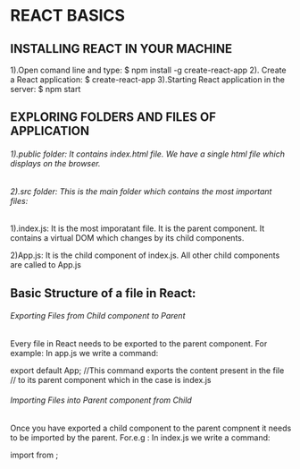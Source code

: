 # REACT BASICS

## INSTALLING REACT IN YOUR MACHINE

1).Open comand line and type:
    $ npm install -g create-react-app
2). Create a React application:
    $ create-react-app <folder name>
3).Starting React application in the server:
    $ npm start

## EXPLORING FOLDERS AND FILES OF APPLICATION

###### 1).public folder: It contains index.html file. We have a single html file which displays on the browser.

###### 2).src folder: This is the main folder which contains the most important files:

1).index.js: It is the most imporatant file. It is the parent component. It contains a virtual DOM which changes by its child components. 

2)App.js: It is the child component of index.js. All other child components are called to App.js

## Basic Structure of a file in React:

###### Exporting Files from Child component to Parent
Every file in React needs to be exported to the parent component. For example:
In app.js we write a command:

export default App; //This command exports the content present in the file    
                    // to its parent component which in the case is index.js

###### Importing Files into Parent component from Child 
Once you have exported a child component to the parent compnent it needs to be imported by  the parent. For.e.g : 
In index.js we write a command:

import <Component Name> from <File Name>;